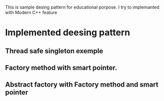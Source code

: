 This is sample desing pattern for educational porpose. I try to implemanted with Modern C++ feature
# Implemented deesing pattern
## Thread safe singleton exemple
## Factory method with smart pointer.
## Abstract factory with Factory method and smart pointer
